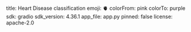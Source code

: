 title: Heart Disease classification
emoji: 🫀
colorFrom: pink
colorTo: purple
sdk: gradio
sdk_version: 4.36.1
app_file: app.py
pinned: false
license: apache-2.0